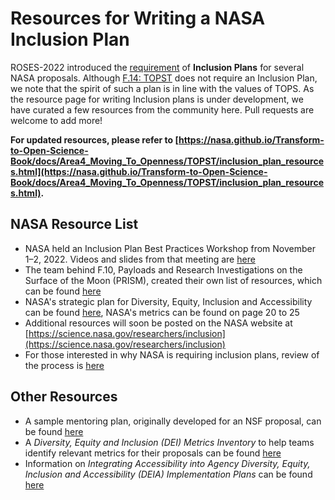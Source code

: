 # Resources for Writing a NASA Inclusion Plan

ROSES-2022 introduced the [requirement](https://science.nasa.gov/researchers/sara/faqs#1) of **Inclusion Plans** for several NASA proposals. Although [F.14: TOPST](https://nspires.nasaprs.com/external/viewrepositorydocument/cmdocumentid=860824/solicitationId=%7BAB776446-03A8-4C24-845D-2E5A2ADA2D5A%7D/viewSolicitationDocument=1/F.14_TOPST_Amend46.pdf) does not require an Inclusion Plan, we note that the spirit of such a plan is in line with the values of TOPS. As the resource page for writing Inclusion plans is under development, we have curated a few resources from the community here. Pull requests are welcome to add more!

**For updated resources, please refer to [https://nasa.github.io/Transform-to-Open-Science-Book/docs/Area4_Moving_To_Openness/TOPST/inclusion_plan_resources.html](https://nasa.github.io/Transform-to-Open-Science-Book/docs/Area4_Moving_To_Openness/TOPST/inclusion_plan_resources.html).**

## NASA Resource List
* NASA held an Inclusion Plan Best Practices Workshop from November 1–2, 2022. Videos and slides from that meeting are [here](https://www.hou.usra.edu/meetings/inclusionplan2022/agenda/inclusionplan2022_program.pdf)
* The team behind F.10, Payloads and Research Investigations on the Surface of the Moon (PRISM), created their own list of resources, which can be found [here](https://nspires.nasaprs.com/external/viewrepositorydocument/cmdocumentid=897663/solicitationId=%7B8401954E-7021-F7A4-02D2-3F3F37643BCA%7D/viewSolicitationDocument=1/F.10%20PRISM3_InclusionPlan_Resources.pdf)
* NASA's strategic plan for Diversity, Equity, Inclusion and Accessibility can be found [here](https://www.nasa.gov/sites/default/files/atoms/files/nasa_deia_strategic_plan-fy22-fy26-final_tagged.pdf), NASA's metrics can be found on page 20 to 25
* Additional resources will soon be posted on the NASA website at [https://science.nasa.gov/researchers/inclusion](https://science.nasa.gov/researchers/inclusion)
* For those interested in why NASA is requiring inclusion plans, review of the process is [here](https://baas.aas.org/pub/2022i028/release/1)

## Other Resources
* A sample mentoring plan, originally developed for an NSF proposal, can be found [here](https://www.marquette.edu/orsp/documents/sample_postdoc_mentoring_plan_for_an_nsf_proposal.pdf)
* A *Diversity, Equity and Inclusion (DEI) Metrics Inventory* to help teams identify relevant metrics for their proposals can be found [here](https://www.michamber.com/wp-content/uploads/2020/11/DEI_Metrics_Inventory.pdf)
* Information on *Integrating Accessibility into Agency Diversity, Equity, Inclusion and Accessibility (DEIA) Implementation Plans* can be found [here](https://www.section508.gov/manage/deia-guidance/)

